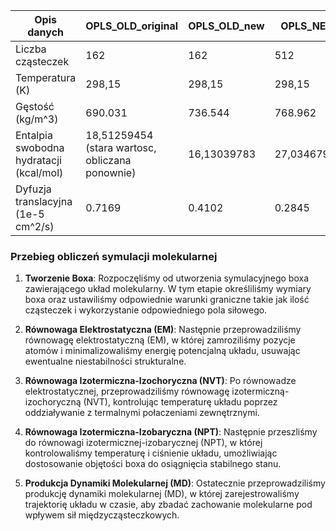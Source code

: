 | Opis danych     | OPLS_OLD_original       | OPLS_OLD_new    | OPLS_NEW   | CHARMM |
|-----------------|-----------------|--------------|-------------|-----------|
| Liczba cząsteczek     | 162        | 162     | 512    | 500  | 
| Temperatura (K)   | 298,15        | 298,15     | 298,15    | 303,15  |
| Gęstość  (kg/m^3)   | 690.031        | 736.544      | 768.962    | 747.693  | 
| Entalpia swobodna hydratacji (kcal/mol)     | 18,51259454 (stara wartosc, obliczana ponownie)        | 16,13039783    | 27,03467998   | 16,19421346  | 
| Dyfuzja translacyjna  (1e-5 cm^2/s)    | 0.7169        | 0.4102     | 0.2845    | 0.5224  | 

### Przebieg obliczeń symulacji molekularnej

1. **Tworzenie Boxa**:
   Rozpoczęliśmy od utworzenia symulacyjnego boxa zawierającego układ molekularny. W tym etapie określiliśmy wymiary boxa oraz ustawiliśmy odpowiednie warunki graniczne takie jak ilość cząsteczek i wykorzystanie odpowiedniego pola siłowego.

2. **Równowaga Elektrostatyczna (EM)**:
   Następnie przeprowadziliśmy równowagę elektrostatyczną (EM), w której zamroziliśmy pozycje atomów i minimalizowaliśmy energię potencjalną układu, usuwając ewentualne niestabilności strukturalne.

3. **Równowaga Izotermiczna-Izochoryczna (NVT)**:
   Po równowadze elektrostatycznej, przeprowadziliśmy równowagę izotermiczną-izochoryczną (NVT), kontrolując temperaturę układu poprzez oddziaływanie z termalnymi połaczeniami zewnętrznymi.

4. **Równowaga Izotermiczna-Izobaryczna (NPT)**:
   Następnie przeszliśmy do równowagi izotermicznej-izobarycznej (NPT), w której kontrolowaliśmy temperaturę i ciśnienie układu, umożliwiając dostosowanie objętości boxa do osiągnięcia stabilnego stanu.

5. **Produkcja Dynamiki Molekularnej (MD)**:
   Ostatecznie przeprowadziliśmy produkcję dynamiki molekularnej (MD), w której zarejestrowaliśmy trajektorię układu w czasie, aby zbadać zachowanie molekularne pod wpływem sił międzycząsteczkowych.

